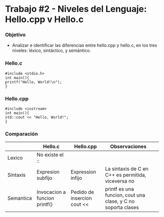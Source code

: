 # Trabajo #2 - Niveles del Lenguaje: Hello.cpp v Hello.c
### Objetivo
* Analizar e identificar las diferencias entre hello.cpp y hello.c, en los tres niveles: léxico, sintáctico, y semántico.

### Hello.c

`#include <stdio.h>`<br/>
`int main(){`<br/>
`printf("Hello, World!\n");`<br/>
`}`<br/>
  
### Hello.cpp

`#include <iostream>`<br/>
`int main(){`<br/>
 `std::cout << "Hello, World!";`<br/>
`}`<br/>

### Comparación


|           | Hello.c  | Hello.cpp | Observaciones                                                |   |
|-----------|----------|-----------|--------------------------------------------------------------|---|
|  Lexico   | No existe el ::         |           |                                                              |   |
| Sintaxis  | Expresion subfijo         | Expression infijo           | La sintaxis de C en C++ es permitida, viceversa no           |   |
| Semantica | Invocacion a funcion printf() |Pedido de insercion cout <<   | printf es una funcion, cout una clase, y C no soporta clases |   |
